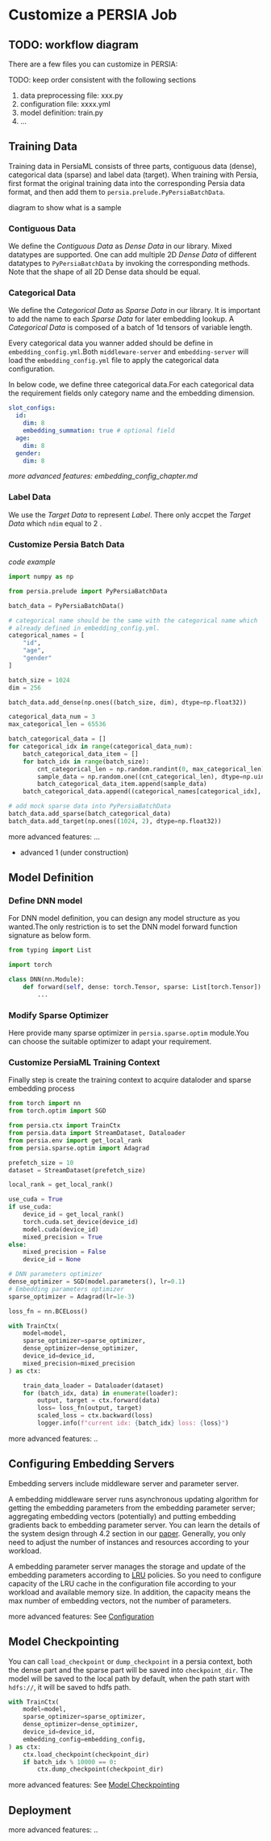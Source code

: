 # Customize a PERSIA Job

## TODO: workflow diagram


There are a few files you can customize in PERSIA:

TODO: keep order consistent with the following sections
1. data preprocessing file: xxx.py
2. configuration file: xxxx.yml
3. model definition: train.py
4. ...

## Training Data

Training data in PersiaML consists of three parts, contiguous data (dense), categorical data (sparse) and label data (target). When training with Persia, first format the original training data into the corresponding Persia data format, and then add them to `persia.prelude.PyPersiaBatchData`.

diagram to show what is a sample

### Contiguous Data
We define the *Contiguous Data* as *Dense Data* in our library. Mixed datatypes are supported. One can add multiple 2D *Dense Data* of different datatypes to `PyPersiaBatchData` by invoking the corresponding methods. Note that the shape of all 2D Dense data should be equal. 

### Categorical Data
We define the *Categorical Data* as *Sparse Data* in our library. It is important to add the name to each *Sparse Data* for later embedding lookup. A *Categorical Data* is composed of a batch of 1d tensors of variable length.

Every categorical data you wanner added should be define in `embedding_config.yml`.Both `middleware-server` and `embedding-server` will load the `embedding_config.yml` file to apply the categorical data configuration.

In below code, we define three categorical data.For each categorical data the requirement fields only category name and the embedding dimension.

```yml
slot_configs:
  id:
    dim: 8
    embedding_summation: true # optional field
  age:
    dim: 8
  gender:
    dim: 8
```

_more advanced features: embedding_config_chapter.md_
### Label Data
We use the *Target Data* to represent *Label*. There only accpet the *Target Data* which `ndim` equal to 2 .

### Customize Persia Batch Data

*code example*
```python (data_preprocessing.py)
import numpy as np

from persia.prelude import PyPersiaBatchData

batch_data = PyPersiaBatchData()

# categorical name should be the same with the categorical name which 
# already defined in embedding_config.yml.
categorical_names = [
    "id",
    "age",
    "gender"
]

batch_size = 1024
dim = 256

batch_data.add_dense(np.ones((batch_size, dim), dtype=np.float32))

categorical_data_num = 3
max_categorical_len = 65536

batch_categorical_data = []
for categorical_idx in range(categorical_data_num):
    batch_categorical_data_item = []
    for batch_idx in range(batch_size):
        cnt_categorical_len = np.random.randint(0, max_categorical_len)
        sample_data = np.random.one((cnt_categorical_len), dtype=np.uint64)
        batch_categorical_data_item.append(sample_data)
    batch_categorical_data.append((categorical_names[categorical_idx], batch_sparse_data))

# add mock sparse data into PyPersiaBatchData 
batch_data.add_sparse(batch_categorical_data)
batch_data.add_target(np.ones((1024, 2), dtype=np.float32))
```

more advanced features: ...

- advanced 1 (under construction)

## Model Definition

### Define DNN model
For DNN model definition, you can design any model structure as you wanted.The only restriction is to set the DNN model forward function signature as below form.

```python
from typing import List

import torch

class DNN(nn.Module):
    def forward(self, dense: torch.Tensor, sparse: List[torch.Tensor]):
        ...
```

### Modify Sparse Optimizer
Here provide many sparse optimizer in `persia.sparse.optim` module.You can choose the suitable optimizer to adapt your requirement.

### Customize PersiaML Training Context 
Finally step is create the training context to acquire dataloder and sparse embedding process

```python
from torch import nn
from torch.optim import SGD

from persia.ctx import TrainCtx
from persia.data import StreamDataset, Dataloader
from persia.env import get_local_rank
from persia.sparse.optim import Adagrad

prefetch_size = 10
dataset = StreamDataset(prefetch_size)

local_rank = get_local_rank()

use_cuda = True
if use_cuda:
    device_id = get_local_rank()
    torch.cuda.set_device(device_id)
    model.cuda(device_id)
    mixed_precision = True
else:
    mixed_precision = False
    device_id = None

# DNN parameters optimizer
dense_optimizer = SGD(model.parameters(), lr=0.1)
# Embedding parameters optimizer
sparse_optimizer = Adagrad(lr=1e-3)

loss_fn = nn.BCELoss()

with TrainCtx(
    model=model,
    sparse_optimizer=sparse_optimizer,
    dense_optimizer=dense_optimizer,
    device_id=device_id,
    mixed_precision=mixed_precision
) as ctx:

    train_data_loader = Dataloader(dataset)
    for (batch_idx, data) in enumerate(loader):
        output, target = ctx.forward(data)
        loss= loss_fn(output, target)
        scaled_loss = ctx.backward(loss)
        logger.info(f"current idx: {batch_idx} loss: {loss}")

```

more advanced features: ..

## Configuring Embedding Servers

Embedding servers include middleware server and parameter server.

A embedding middleware server runs asynchronous updating algorithm for getting the embedding parameters from the embedding parameter server; aggregating embedding vectors (potentially) and putting embedding gradients back to embedding parameter server. You can learn the details of the system design through 4.2 section in our [paper](https://arxiv.org/abs/2111.05897). Generally, you only need to adjust the number of instances and resources according to your workload.

A embedding parameter server manages the storage and update of the embedding parameters according to [LRU](https://en.wikipedia.org/wiki/Cache_replacement_policies#Least_recently_used_(LRU)) policies. So you need to configure capacity of the LRU cache in the configuration file according to your workload and available memory size. In addition, the capacity means the max number of embedding vectors, not the number of parameters.

more advanced features: See [Configuration](../configuration/index.md)

## Model Checkpointing

You can call `load_checkpoint` or `dump_checkpoint` in a persia context, both the dense part and the sparse part will be saved into `checkpoint_dir`. The model will be saved to the local path by default, when the path start with `hdfs://`, it will be saved to hdfs path.

```python
with TrainCtx(
    model=model,
    sparse_optimizer=sparse_optimizer,
    dense_optimizer=dense_optimizer,
    device_id=device_id,
    embedding_config=embedding_config,
) as ctx:
    ctx.load_checkpoint(checkpoint_dir)
    if batch_idx % 10000 == 0:
        ctx.dump_checkpoint(checkpoint_dir)
```

more advanced features: See [Model Checkpointing](../model-checkpointing/index.md)

## Deployment
more advanced features: ..


